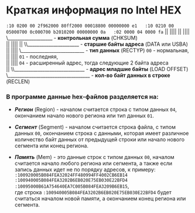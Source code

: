 # Краткая информация по Intel HEX

`:10 0200 00 2f962000 80ff2000 00018800 00000000 e1  
:10 0210 00 05000700 0c000700 b2010200 00000000 0a  
:02 0000 04 0000 fa`
 || |||| || |||| \\___________________ - **контрольная сумма** (CHKSUM)<br/>
 || |||| || \\\\______________________ - **старшие байты адреса** (DATA или USBA)<br/>
 || |||| \\___________________________ - **тип данных** (RECTYP) `00` - нормальная,<br/>
 || ||||                                                         `01` - последняя,<br/>
 || ||||                                                         `04` - расширенный адрес, тогда следующие 2 байта адреса<br/>
 || \\\\______________________________ - **адрес младшие байты** (LOAD OFFSET)<br/>
 \\___________________________________ - **кол-во байт данных в строке** (RECLEN)<br/>

### В программе данные hex-файлов разделяется на:

* **_Регион_** (Region)   - началом считается строка с типом данных `04`,
                            окончанием начало нового региона или тип данных `01`.

* **_Сегмент_** (Segment) - началом считается строка файла, с типом данных `00`, окончанием строка с данными, которая имеет различное количество байт данных от предыдущей строки или начало нового сегмента или конец региона.

* **_Память_** (Mem)      - это данные строк с типом данных `00`, началом считается начало любого региона или сегмента,
а также если запись данных идет не по порядку адресов, к примеру:
`
:100920005B084FEA32024FF480994FF4002CB6EB14
:100940005B084FEA3202B6EB020E75EB030E22BFD4
:10095000B61A754640EA7C005B084FEA3209B6EB15`,<br/>
где строка `:100940005B084FEA3202B6EB020E75EB030E22BFD4` будет считаться началом новой памяти,
а окончанием конец региона или сегмента.
